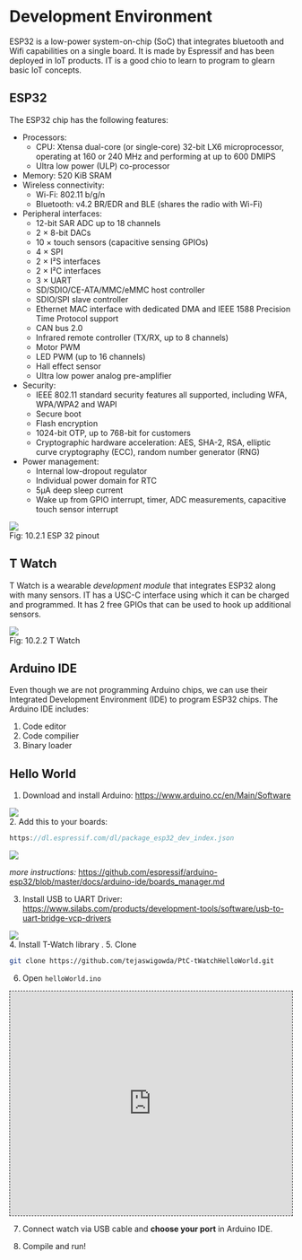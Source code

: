 # Development Environment

ESP32 is a low-power system-on-chip (SoC) that integrates bluetooth and
Wifi capabilities on a single board. It is made by Espressif and has
been deployed in IoT products. IT is a good chio to learn to program to
glearn basic IoT concepts.

## ESP32
The ESP32 chip has the following features:

- Processors:
  - CPU: Xtensa dual-core (or single-core) 32-bit LX6 microprocessor, operating at 160 or 240 MHz and performing at up to 600 DMIPS
  - Ultra low power (ULP) co-processor
- Memory: 520 KiB SRAM
- Wireless connectivity:
  - Wi-Fi: 802.11 b/g/n
  - Bluetooth: v4.2 BR/EDR and BLE (shares the radio with Wi-Fi)
- Peripheral interfaces:
  - 12-bit SAR ADC up to 18 channels
  - 2 × 8-bit DACs
  - 10 × touch sensors (capacitive sensing GPIOs)
  - 4 × SPI
  - 2 × I²S interfaces
  - 2 × I²C interfaces
  - 3 × UART
  - SD/SDIO/CE-ATA/MMC/eMMC host controller
  - SDIO/SPI slave controller
  - Ethernet MAC interface with dedicated DMA and IEEE 1588 Precision Time Protocol support
  - CAN bus 2.0
  - Infrared remote controller (TX/RX, up to 8 channels)
  - Motor PWM
  - LED PWM (up to 16 channels)
  - Hall effect sensor
  - Ultra low power analog pre-amplifier
- Security:
  - IEEE 802.11 standard security features all supported, including WFA, WPA/WPA2 and WAPI
  - Secure boot
  - Flash encryption
  - 1024-bit OTP, up to 768-bit for customers
  - Cryptographic hardware acceleration: AES, SHA-2, RSA, elliptic curve cryptography (ECC), random number generator (RNG)
- Power management:
  - Internal low-dropout regulator
  - Individual power domain for RTC
  - 5μA deep sleep current
  - Wake up from GPIO interrupt, timer, ADC measurements, capacitive touch sensor interrupt

 <img style="display:block;margin:auto" src='../../../imgs/pinout.png'>    
 <figcaption> Fig: 10.2.1 ESP 32 pinout</figcaption>               


## T Watch

T Watch is a wearable *development module* that integrates ESP32 along
with many sensors. IT has a USC-C interface using which it can be
charged and programmed. It has 2 free GPIOs that can be used to hook up
additional sensors.

 <img style="display:block;margin:auto" src='../../../imgs/header.jpg'>    
 <figcaption> Fig: 10.2.2 T Watch </figcaption>               


## Arduino IDE
Even though we are not programming Arduino chips, we can use their
Integrated Development Environment (IDE) to program ESP32 chips. The
Arduino IDE includes:

1. Code editor
2. Code compilier
3. Binary loader

## Hello World


1. Download and install Arduino:
  <https://www.arduino.cc/en/Main/Software>
 <img style="display:block;margin:auto" src='../../../imgs/arduino.png'>    
2. Add this to your boards:
   
```js
https://dl.espressif.com/dl/package_esp32_dev_index.json
```
   

 <img style="display:block;margin:auto" src='../../../imgs/aPref.png'>    
    
*more instructions:* <https://github.com/espressif/arduino-esp32/blob/master/docs/arduino-ide/boards_manager.md>

3. Install USB to UART Driver:
   <https://www.silabs.com/products/development-tools/software/usb-to-uart-bridge-vcp-drivers>
 <img style="display:block;margin:auto" src='../../../imgs/driver.png'>    
4. Install T-Watch library
   <https://github.com/Xinyuan-LilyGO/TTGO_TWatch_Library>.
5. Clone <https://github.com/tejaswigowda/PtC-tWatchHelloWorld.git>

```sh
git clone https://github.com/tejaswigowda/PtC-tWatchHelloWorld.git
```

6. Open `helloWorld.ino`
<iframe style='border:1px dashed;width:
100%;height:400px;background:white'
src='https://www.onlinetool.io/gitoembed/widget?url=https%3A%2F%2Fgithub.com%2Ftejaswigowda%2FPtC-tWatchHelloWorld%2Fblob%2Fmaster%2FhelloWorld%2FhelloWorld.ino'
id=''></iframe>


7. Connect watch via USB cable and **choose your port** in Arduino IDE.

8. Compile and run!

